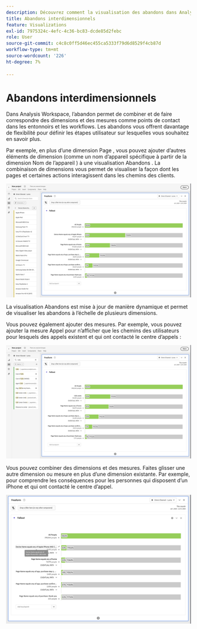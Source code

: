 ```yaml
---
description: Découvrez comment la visualisation des abandons dans Analysis Workspace vous permet de combiner et de faire correspondre des dimensions et des mesures comme points de contact dans les entonnoirs et les workflows. Découvrez comment cela offre davantage de flexibilité pour définir les étapes utilisateur sur lesquelles vous souhaitez en savoir plus.
title: Abandons interdimensionnels
feature: Visualizations
exl-id: 7975324c-4efc-4c36-bc83-dcde85d2febc
role: User
source-git-commit: c4c8c0ff5d46ec455ca5333f79d6d8529f4cb87d
workflow-type: tm+mt
source-wordcount: '226'
ht-degree: 7%

---
```


# Abandons interdimensionnels

Dans Analysis Workspace, l’abandon permet de combiner et de faire correspondre des dimensions et des mesures comme points de contact dans les entonnoirs et les workflows. Les abandons vous offrent davantage de flexibilité pour définir les étapes utilisateur sur lesquelles vous souhaitez en savoir plus.

Par exemple, en plus d’une dimension Page , vous pouvez ajouter d’autres éléments de dimension (comme un nom d’appareil spécifique à partir de la dimension Nom de l’appareil ) à une visualisation Abandons . La combinaison de dimensions vous permet de visualiser la façon dont les pages et certaines actions interagissent dans les chemins des clients.

![Vue Toutes les visites présentant plusieurs dimensions comme points de contact.](assets/fallout-otherdimension.png)

La visualisation Abandons est mise à jour de manière dynamique et permet de visualiser les abandons à l’échelle de plusieurs dimensions.

Vous pouvez également ajouter des mesures. Par exemple, vous pouvez ajouter la mesure Appel pour n’afficher que les chemins des utilisateurs pour lesquels des appels existent et qui ont contacté le centre d’appels :

![Vue Toutes les visites affichant la mesure ajoutée : « Photo partagée ».](assets/fallout-metrics.png)

Vous pouvez combiner des dimensions et des mesures. Faites glisser une autre dimension ou mesure en plus d’une dimension existante. Par exemple, pour comprendre les conséquences pour les personnes qui disposent d’un iPhone et qui ont contacté le centre d’appel.

![Vue Toutes les visites affichant le nom de l’action ajoutée : mesure Photo partagée ET partagée.](assets/fallout-combined.png)
